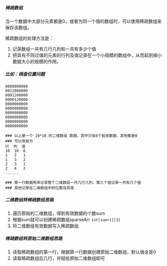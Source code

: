 ##### 稀疏数组

当一个数据中大部分元素都是0，或者为同一个值的数组时，可以使用稀疏数组来保存该数组。

稀疏数组的处理方法是：

1. 记录数组一共有几行几列和一共有多少个值
2. 把具有不同过值的元素的行列及值记录在一个小规模的数组中，从而起到缩小数据大小的规模的作用。

##### 比如：棋盘位置问题

```shell
0000000000
0012000000
0001200000
0000120000
0000000000
0000000000
0000000000
0000000000
0000000000
0000000000

### 以上是一个 10*10 的二维数组 数据，其中只有6个有效数据，其他都是0
### 可以改装为
行  列  值
10  10  6
1   2   1
1   3   2
2   3   1
2   4   2
......

### 第一行数据用来记录整个二维数组一共几行几列，第三个值记录一共有几个值
### 其他记录在二维数组中的位置及其值
```



##### 二维数组转稀疏数组思路

1. 遍历原始的二维数组，得到有效数据的个数sum
2. 根据sum就可以创建稀疏数组sparseArr `int[sum+1][3]`
3. 将二维数组有效数据写入稀疏数组



##### 稀疏数组转原始二维数组思路

1. 读取稀疏数组的第一行，根据第一行数据创建原始二维数组，默认值全是0
2. 读取稀疏数组后几行，并赋给原始二维数组即可



